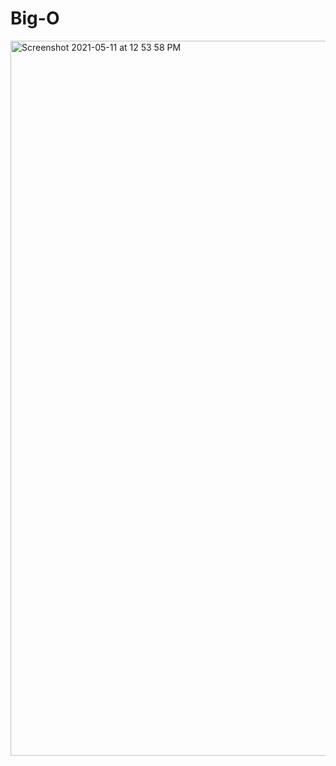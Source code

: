 # Big-O
 <img width="1144" alt="Screenshot 2021-05-11 at 12 53 58 PM" src="https://user-images.githubusercontent.com/35034329/117777426-36bba500-b25a-11eb-99d0-8928b004915a.png">


